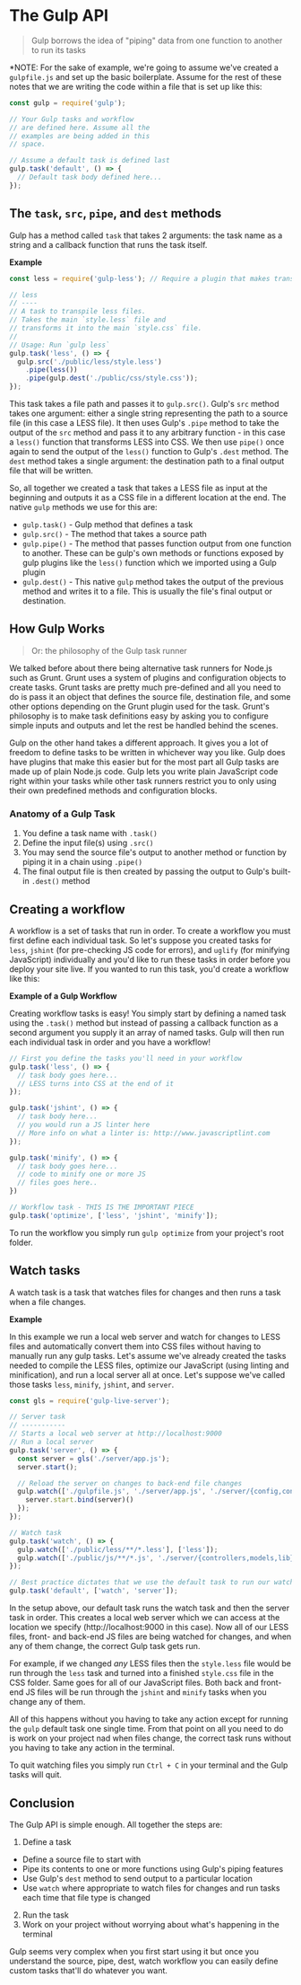 # The Gulp API

> Gulp borrows the idea of "piping" data from one function to another to run its tasks

*NOTE: For the sake of example, we're going to assume we've created a `gulpfile.js` and set up the basic boilerplate. Assume for the rest of these notes that we are writing the code within a file that is set up like this:

```js
const gulp = require('gulp');

// Your Gulp tasks and workflow
// are defined here. Assume all the
// examples are being added in this 
// space.

// Assume a default task is defined last
gulp.task('default', () => {
  // Default task body defined here...
});
```

## The `task`, `src`, `pipe`, and `dest` methods

Gulp has a method called `task` that takes 2 arguments: the task name as a string and a callback function that runs the task itself.

__Example__

```js
const less = require('gulp-less'); // Require a plugin that makes transpiling less easier

// less
// ----
// A task to transpile less files.
// Takes the main `style.less` file and
// transforms it into the main `style.css` file.
//
// Usage: Run `gulp less`
gulp.task('less', () => {
  gulp.src('./public/less/style.less')
    .pipe(less())
    .pipe(gulp.dest('./public/css/style.css'));
});
```

This task takes a file path and passes it to `gulp.src()`. Gulp's `src` method takes one argument: either a single string representing the path to a source file (in this case a LESS file). It then uses Gulp's `.pipe` method to take the output of the `src` method and pass it to any arbitrary function - in this case a `less()` function that transforms LESS into CSS. We then use `pipe()` once again to send the output of the `less()` function to Gulp's `.dest` method. The `dest` method takes a single argument: the destination path to a final output file that will be written.

So, all together we created a task that takes a LESS file as input at the beginning and outputs it as a CSS file in a different location at the end. The native `gulp` methods we use for this are:

- `gulp.task()` - Gulp method that defines a task
- `gulp.src()` - The method that takes a source path
- `gulp.pipe()` - The method that passes function output from one function to another. These can be gulp's own methods or functions exposed by gulp plugins like the `less()` function which we imported using a Gulp plugin
- `gulp.dest()` - This native `gulp` method takes the output of the previous method and writes it to a file. This is usually the file's final output or destination.

## How Gulp Works

> Or: the philosophy of the Gulp task runner

We talked before about there being alternative task runners for Node.js such as Grunt. Grunt uses a system of plugins and configuration objects to create tasks. Grunt tasks are pretty much pre-defined and all you need to do is pass it an object that defines the source file, destination file, and some other options depending on the Grunt plugin used for the task. Grunt's philosophy is to make task definitions easy by asking you to configure simple inputs and outputs and let the rest be handled behind the scenes.

Gulp on the other hand takes a different approach. It gives you a lot of freedom to define tasks to be written in whichever way you like. Gulp does have plugins that make this easier but for the most part all Gulp tasks are made up of plain Node.js code. Gulp lets you write plain JavaScript code right within your tasks while other task runners restrict you to only using their own predefined methods and configuration blocks.

### Anatomy of a Gulp Task

1. You define a task name with `.task()`
2. Define the input file(s) using `.src()`
3. You may send the source file's output to another method or function by piping it in a chain using `.pipe()`
4. The final output file is then created by passing the output to Gulp's built-in `.dest()` method

## Creating a workflow

A workflow is a set of tasks that run in order. To create a workflow you must first define each individual task. So let's suppose you created tasks for `less`, `jshint` (for pre-checking JS code for errors), and `uglify` (for minifying JavaScript) individually and you'd like to run these tasks in order before you deploy your site live. If you wanted to run this task, you'd create a workflow like this:

__Example of a Gulp Workflow__

Creating workflow tasks is easy! You simply start by defining a named task using the `.task()` method but instead of passing a callback function as a second argument you supply it an array of named tasks. Gulp will then run each individual task in order and you have a workflow!

```js
// First you define the tasks you'll need in your workflow
gulp.task('less', () => {
  // task body goes here...
  // LESS turns into CSS at the end of it
});

gulp.task('jshint', () => {
  // task body here...
  // you would run a JS linter here
  // More info on what a linter is: http://www.javascriptlint.com
});

gulp.task('minify', () => {
  // task body goes here...
  // code to minify one or more JS
  // files goes here..
})

// Workflow task - THIS IS THE IMPORTANT PIECE
gulp.task('optimize', ['less', 'jshint', 'minify']);
```

To run the workflow you simply run `gulp optimize` from your project's root folder.

## Watch tasks

A watch task is a task that watches files for changes and then runs a task when a file changes.

__Example__

In this example we run a local web server and watch for changes to LESS files and automatically convert them into CSS files without having to manually run any gulp tasks. Let's assume we've already created the tasks needed to compile the LESS files, optimize our JavaScript (using linting and minification), and run a local server all at once. Let's suppose we've called those tasks `less`, `minify`, `jshint`,  and `server`.

```js
const gls = require('gulp-live-server');

// Server task
// -----------
// Starts a local web server at http://localhost:9000
// Run a local server
gulp.task('server', () => {
  const server = gls('./server/app.js');
  server.start();

  // Reload the server on changes to back-end file changes
  gulp.watch(['./gulpfile.js', './server/app.js', './server/{config,controllers,middleware,models}/**/*.js'], () => {
    server.start.bind(server)()
  });
});

// Watch task
gulp.task('watch', () => {
  gulp.watch(['./public/less/**/*.less'], ['less']);
  gulp.watch(['./public/js/**/*.js', './server/{controllers,models,lib}/**/*.js'], ['jshint', 'minify']);
});

// Best practice dictates that we use the default task to run our watch tasks
gulp.task('default', ['watch', 'server']);
```

In the setup above, our default task runs the watch task and then the server task in order. This creates a local web server which we can access at the location we specify (http://localhost:9000 in this case). Now all of our LESS files, front- and back-end JS files are being watched for changes, and when any of them change, the correct Gulp task gets run.

For example, if we changed *any* LESS files then the `style.less` file would be run through the `less` task and turned into a finished `style.css` file in the CSS folder. Same goes for all of our JavaScript files. Both back and front-end JS files will be run through the `jshint` and `minify` tasks when you change any of them.

All of this happens without you having to take any action except for running the `gulp` default task one single time. From that point on all you need to do is work on your project nad when files change, the correct task runs without you having to take any action in the terminal.

To quit watching files you simply run `Ctrl + C` in your terminal and the Gulp tasks will quit.

## Conclusion

The Gulp API is simple enough. All together the steps are:

1. Define a task
  - Define a source file to start with
  - Pipe its contents to one or more functions using Gulp's piping features
  - Use Gulp's `dest` method to send output to a particular location
  - Use `watch` where appropriate to watch files for changes and run tasks each time that file type is changed
2. Run the task
3. Work on your project without worrying about what's happening in the terminal

Gulp seems very complex when you first start using it but once you understand the source, pipe, dest, watch workflow you can easily define custom tasks that'll do whatever you want.
